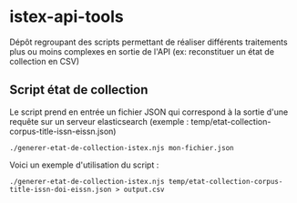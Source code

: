 # istex-api-tools

Dépôt regroupant des scripts permettant de réaliser différents traitements plus ou moins complexes en sortie de l'API (ex: reconstituer un état de collection en CSV)

## Script état de collection

Le script prend en entrée un fichier JSON qui correspond à la sortie d'une requête sur un serveur elasticsearch (exemple : temp/etat-collection-corpus-title-issn-eissn.json)

```
./generer-etat-de-collection-istex.njs mon-fichier.json

```

Voici un exemple d'utilisation du script :
```
./generer-etat-de-collection-istex.njs temp/etat-collection-corpus-title-issn-doi-eissn.json > output.csv
```
